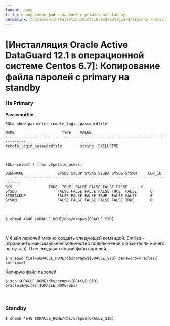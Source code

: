 ```yaml
---
layout: page
title: Копирование файла паролей с primary на standby
permalink: /database/installation/distributed/dataguard/linux/6.7/oracle/12.1/copy-passwords-file/
---
```


# [Инсталляция Oracle Active DataGuard 12.1 в операционной системе Centos 6.7]: Копирование файла паролей с primary на standby



### На Primary


**Passwordfile**

	SQL> show parameter remote_login_passwordfile

	NAME				     TYPE	 VALUE
	------------------------------------ ----------- ------------------------------
	remote_login_passwordfile	     string	 EXCLUSIVE


<br/>

	SQL> select * from v$pwfile_users;

	USERNAME		       SYSDB SYSOP SYSAS SYSBA SYSDG SYSKM     CON_ID
	------------------------------ ----- ----- ----- ----- ----- ----- ----------
	SYS			       TRUE  TRUE  FALSE FALSE FALSE FALSE	    0
	SYSDG			       FALSE FALSE FALSE FALSE TRUE  FALSE	    0
	SYSBACKUP		       FALSE FALSE FALSE TRUE  FALSE FALSE	    0
	SYSKM			       FALSE FALSE FALSE FALSE FALSE TRUE	    0



<br/>

	$ chmod 4640 $ORACLE_HOME/dbs/orapw${ORACLE_SID}

<br/>


// Файл паролей можно создать следующей командой. Entries - ограничить максимальное количество подключений к базе (если ничего не путаю). Я не создавал новый файл паролей.

	$ orapwd fiel=$ORACLE_HOME/dbs/orapw${ORACLE_SID} password=oracle12 entries=5



Копирую файл паролей

	$ scp $ORACLE_HOME/dbs/orapw${ORACLE_SID} oracle12@piter:$ORACLE_HOME/dbs/

<br/>

### Standby

	$ chmod 4640 $ORACLE_HOME/dbs/orapw${ORACLE_SID}
